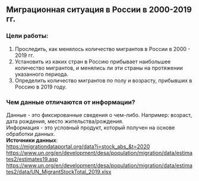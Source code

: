 ## Миграционная ситуация в России в 2000-2019 гг.  
### Цели работы:    
1. Проследить, как менялось количество мигрантов в России в 2000 - 2019 гг.    
2. Установить из каких стран в Россию прибывает наибольшее количество мигрантов, и менялись ли эти страны на протяжении указанного периода.     
3. Определить количество мигрантов по полу и возрасту, прибывших в Россию в 2019 году.
### Чем данные отличаются от информации?
Данные - это фиксированные сведения о чем-либо. Например: возраст, дата рождения, место жительства/рождения.     
Информация - это условный продукт, который получен на основе обработки данных.     
**Источники данных**:    
https://migrationdataportal.org/data?i=stock_abs_&t=2020      
https://www.un.org/en/development/desa/population/migration/data/estimates2/estimates19.asp
https://www.un.org/en/development/desa/population/migration/data/estimates2/data/UN_MigrantStockTotal_2019.xlsx
